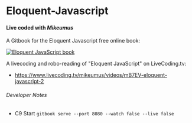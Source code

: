 # Eloquent-Javascript
#### Live coded with *Mikeumus*
A Gitbook for the Eloquent Javascript free online book:

[![Eloquent JavaScript book](http://eloquentjavascript.net/img/cover.png)](https://www.amazon.com/gp/product/1593275846/ref=as_li_tl?ie=UTF8&camp=1789&creative=9325&creativeASIN=1593275846&linkCode=as2&tag=m0c0e0-20&linkId=9fbbd393a64bbc2d4571586c3cb1e5a1)

A livecoding and robo-reading of "Eloquent JavaScript" on LiveCoding.tv:
- https://www.livecoding.tv/mikeumus/videos/mB7EV-eloquent-javascript-2

###### Developer Notes
- C9 Start `gitbook serve --port 8080 --watch false --live false`
